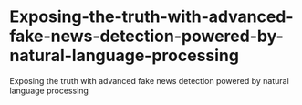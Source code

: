 # Exposing-the-truth-with-advanced-fake-news-detection-powered-by-natural-language-processing
Exposing the truth with advanced fake news detection powered by natural language processing
